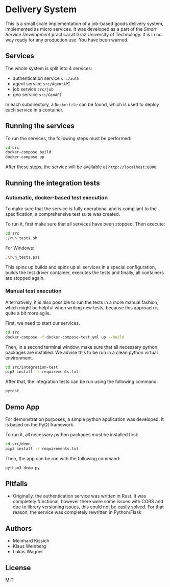 # Delivery System
This is a small scale implementation of a job-based goods delivery system, implemented as micro services.
It was developed as a part of the *Smart Service Development* practical at Graz University of Technology.
It is in no way ready for any production use. You have been warned.


## Services

The whole system is split into 4 services:
  - authentication service `src/auth`
  - agent service `src/AgentAPI`
  - job service `src/job`
  - geo service `src/GeoAPI`

In each subdirectory, a `Dockerfile` can be found, which is used to
deploy each service in a container.

## Running the services

To run the services, the following steps must be performed:

```bash
cd src
docker-compose build
docker-compose up
```

After these steps, the service will be available at `http://localhost:8000`.


## Running the integration tests
### Automatic, docker-based test execution
To make sure that the service is fully operational and is compliant to the
specification, a comprehensive test suite was created. 

To run it, first make sure that all services have been stopped. Then execute:
```bash
cd src
./run_tests.sh
```

For Windows:
```bash
.\run_tests.ps1
```

This spins up builds and spins up all services in a special configuration, builds the test driver container, executes the tests
and finally, all containers are stopped again.

### Manual test execution
Alternatively, it is also possible to run the tests in a more manual fashion, which might be helpful when writing new tests, because 
this approach is quite a bit more agile.

First, we need to start our services.
```bash
cd src
docker-compose -f docker-compose-test.yml up --build
```

Then, in a second terminal window, make sure that all necessary python packages are installed. We advise this to be run in a clean python virtual environment. 
```bash
cd src/integration-test
pip3 install -r requirements.txt
```

After that, the integration tests can be run using the following command:
```bash
pytest
```

## Demo App
For demonstration purposes, a simple python application was developed. It is based on the PyQt framework.

To run it, all necessary python packages must be installed first:
```bash
cd src/demo
pip3 install -r requirements.txt
```

Then, the app can be run with the following command:
```bash
python3 demo.py
```

## Pitfalls
 - Originally, the authentication service was written in Rust. It was completely functional, however there were some issues with CORS and due to library versioning issues, this could not be easily solved. For that reason, the service was completely rewritten in Python/Flask

## Authors
  - Meinhard Kissich
  - Klaus Weinberg
  - Lukas Wagner

## License
MIT
